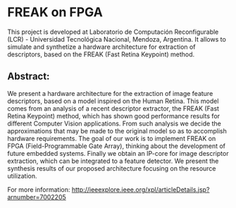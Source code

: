 # FREAK on FPGA
This project is developed at Laboratorio de Computación Reconfigurable (LCR) - Universidad Tecnológica Nacional, Mendoza, Argentina. It allows to simulate and synthetize a hardware architecture for extraction of descriptors, based on the FREAK (Fast Retina Keypoint) method. 

## Abstract:

We present a hardware architecture for the extraction of image feature descriptors, based on a model inspired on the Human Retina. This model comes from an analysis of a recent descriptor extractor, the FREAK (Fast Retina Keypoint) method, which has shown good performance results for different Computer Vision applications. From such analysis we decide the approximations that may be made to the original model so as to accomplish hardware requirements. The goal of our work is to implement FREAK on FPGA (Field-Programmable Gate Array), thinking about the development of future embedded systems. Finally we obtain an IP-core for image descriptor extraction, which can be integrated to a feature detector. We present the synthesis results of our proposed architecture focusing on the resource utilization.




For more information: http://ieeexplore.ieee.org/xpl/articleDetails.jsp?arnumber=7002205
